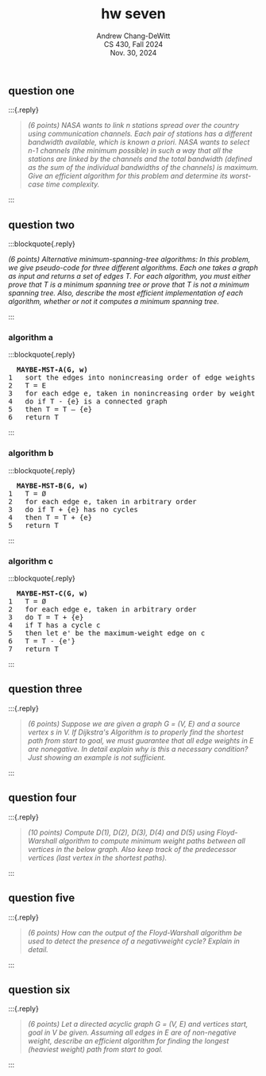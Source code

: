 <header>

# hw seven

Andrew Chang-DeWitt \
CS 430, Fall 2024 \
Nov. 30, 2024

</header>
<section>

## question one

:::{.reply}

> _(6 points) NASA wants to link n stations spread over the country using
> communication channels. Each pair of stations has a different bandwidth
> available, which is known a priori. NASA wants to select n-1 channels (the
> minimum possible) in such a way that all the stations are linked by the
> channels and the total bandwidth (defined as the sum of the individual
> bandwidths of the channels) is maximum. Give an efficient algorithm for this
> problem and determine its worst-case time complexity._

:::

</section>
<section>

## question two

:::blockquote{.reply}

_(6 points) Alternative minimum-spanning-tree algorithms: In this problem, we
give pseudo-code for three different algorithms. Each one takes a graph as
input and returns a set of edges T. For each algorithm, you must either prove
that T is a minimum spanning tree or prove that T is not a minimum spanning
tree. Also, describe the most efficient implementation of each algorithm,
whether or not it computes a minimum spanning tree._

:::

<section>

### algorithm a

:::blockquote{.reply}

<pre>
  <strong>MAYBE-MST-A(G, w)</strong>
<span class="ln">1</span>   sort the edges into nonincreasing order of edge weights w
<span class="ln">2</span>   T = E
<span class="ln">3</span>   for each edge e, taken in nonincreasing order by weight
<span class="ln">4</span>   do if T - {e} is a connected graph
<span class="ln">5</span>   then T = T – {e}
<span class="ln">6</span>   return T
</pre>

:::

</section>
<section>

### algorithm b

:::blockquote{.reply}

<pre>
  <strong>MAYBE-MST-B(G, w)</strong>
<span class="ln">1</span>   T = Ø
<span class="ln">2</span>   for each edge e, taken in arbitrary order
<span class="ln">3</span>   do if T + {e} has no cycles
<span class="ln">4</span>   then T = T + {e}
<span class="ln">5</span>   return T
</pre>

:::

</section>
<section>

### algorithm c

:::blockquote{.reply}

<pre>
  <strong>MAYBE-MST-C(G, w)</strong>
<span class="ln">1</span>   T = Ø
<span class="ln">2</span>   for each edge e, taken in arbitrary order
<span class="ln">3</span>   do T = T + {e}
<span class="ln">4</span>   if T has a cycle c
<span class="ln">5</span>   then let e' be the maximum-weight edge on c
<span class="ln">6</span>   T = T - {e'}
<span class="ln">7</span>   return T
</pre>

:::

</section>
</section>
<section>

## question three

:::{.reply}

> _(6 points) Suppose we are given a graph G = (V, E) and a source vertex s in
> V. If Dijkstra's Algorithm is to properly find the shortest path from start
> to goal, we must guarantee that all edge weights in E are nonegative. In
> detail explain why is this a necessary condition? Just showing an example is
> not sufficient._

:::

</section>
<section>

## question four

:::{.reply}

> _(10 points) Compute D(1), D(2), D(3), D(4) and D(5) using Floyd-Warshall
> algorithm to compute minimum weight paths between all vertices in the below
> graph. Also keep track of the predecessor vertices (last vertex in the
> shortest paths)._

:::

</section>
<section>

## question five

:::{.reply}

> _(6 points) How can the output of the Floyd-Warshall algorithm be used to
> detect the presence of a negativweight cycle? Explain in detail._

:::

</section>
<section>

## question six

:::{.reply}

> _(6 points) Let a directed acyclic graph G = (V, E) and vertices start, goal
> in V be given. Assuming all edges in E are of non-negative weight, describe an
> efficient algorithm for finding the longest (heaviest weight) path from start
> to goal._

:::

</section>
